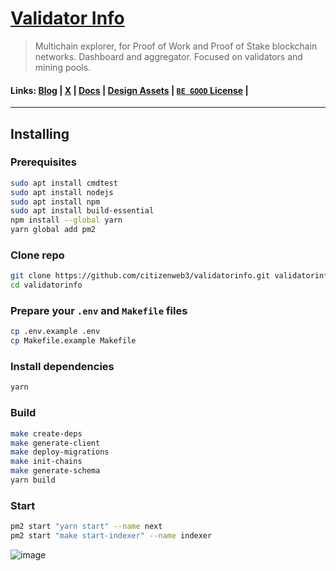 # [Validator Info](https://validatorinfo.com/)
> Multichain explorer, for Proof of Work and Proof of Stake blockchain networks. Dashboard and aggregator. Focused on validators and mining pools. 

#### Links: [Blog](https://validatorinfo.com/blog/) | [X](https://x.com/therealvalinfo) | [Docs](https://github.com/citizenweb3/validatorinfo/blob/main/docs/vinfo%20draft%20paper.md) | [Design Assets](https://github.com/citizenweb3/validatorinfo/tree/main/public) | [`BE GOOD` License](https://github.com/citizenweb3/validatorinfo/blob/main/LICENSE-BG) |

-----------------------------------------

## Installing

### Prerequisites

```bash
sudo apt install cmdtest
sudo apt install nodejs
sudo apt install npm
sudo apt install build-essential
npm install --global yarn
yarn global add pm2
```

### Clone repo

```bash
git clone https://github.com/citizenweb3/validatorinfo.git validatorinfo
cd validatorinfo
```

### Prepare your `.env` and `Makefile` files

```bash
cp .env.example .env
cp Makefile.example Makefile
```

### Install dependencies

```bash
yarn
```

### Build

```bash
make create-deps
make generate-client
make deploy-migrations
make init-chains
make generate-schema
yarn build
```

### Start

```bash
pm2 start "yarn start" --name next
pm2 start "make start-indexer" --name indexer
```

![image](https://github.com/citizenweb3/validatorinfo/assets/7550961/6a7d6673-32be-4a31-895c-2793fde91ce4)
